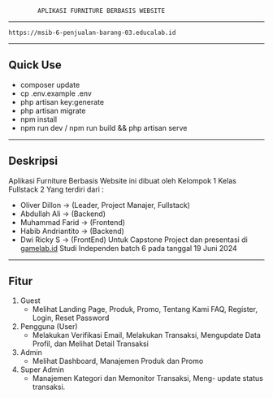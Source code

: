             APLIKASI FURNITURE BERBASIS WEBSITE
------------------------------------------------------
    https://msib-6-penjualan-barang-03.educalab.id
------------------------------------------------------
Quick Use
------------------------------------------------------
- composer update
- cp .env.example .env
- php artisan key:generate
- php artisan migrate
- npm install
- npm run dev / npm run build && php artisan serve
-------------------------------------------------------
Deskripsi
-------------------------------------------------------
Aplikasi Furniture Berbasis Website ini dibuat oleh
Kelompok 1 Kelas Fullstack 2 Yang terdiri dari :
- Oliver Dillon -> (Leader, Project Manajer, Fullstack)
- Abdullah Ali -> (Backend)
- Muhammad Farid -> (Frontend)
- Habib Andriantito -> (Backend)
- Dwi Ricky S -> (FrontEnd)
  Untuk Capstone Project dan presentasi di <a href='https://gamelab.id'>gamelab.id</a>
  Studi Independen batch 6 pada tanggal 19 Juni 2024
--------------------------------------------------------
Fitur
--------------------------------------------------------
1. Guest
   - Melihat Landing Page, Produk, Promo, Tentang Kami
     FAQ, Register, Login, Reset Password
2. Pengguna (User)
   - Melakukan Verifikasi Email, Melakukan Transaksi,
     Mengupdate Data Profil, dan Melihat Detail Transaksi
3. Admin
   - Melihat Dashboard, Manajemen Produk dan Promo
4. Super Admin
   - Manajemen Kategori dan Memonitor Transaksi, Meng-
     update status transaksi.
